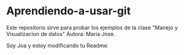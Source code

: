 # Aprendiendo-a-usar-git
Este repositorio sirve para probar los ejemplos de la clase 
"Manejo y Visualizacion de datos"
Áutora: Maria Jose.

Soy Joa y estoy modificando tu Readme.
